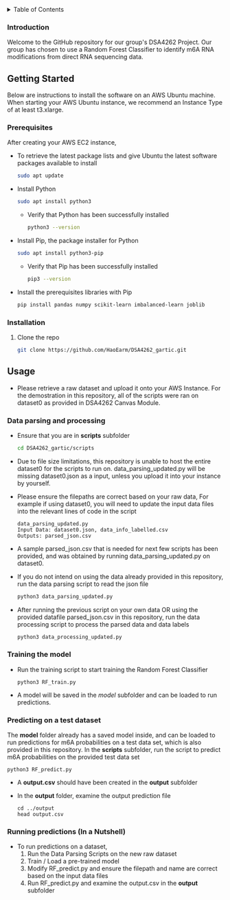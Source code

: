 
<!-- TABLE OF CONTENTS -->
<details>
  <summary>Table of Contents</summary>
  <ol>
    <li>
      <a href="#about-the-project">Introduction</a>
    </li>
    <li>
      <a href="#getting-started">Getting Started</a>
      <ul>
        <li>Prerequisites</a></li>
        <li>Installation</a></li>
      </ul>
    </li>
    <li><a href="#usage">Usage</a></li>
      <ul>
        <li>Data parsing and processing</a></li>
        <li>Training the model</a></li>
        <li>Running predictions</a></li>
      </ul>
  </ol>
</details>



<!-- Introduction -->

### Introduction

Welcome to the GitHub repository for our group's DSA4262 Project. Our group has chosen to use a Random Forest Classifier to identify m6A RNA modifications from direct RNA sequencing data.

<!-- GETTING STARTED -->

## Getting Started

Below are instructions to install the software on an AWS Ubuntu machine. When starting your AWS Ubuntu instance, we recommend an Instance Type of at least t3.xlarge.

### Prerequisites
After creating your AWS EC2 instance, 

* To retrieve the latest package lists and give Ubuntu the latest software packages available to install
  ```sh
  sudo apt update
  ```
    
* Install Python
  ```sh
  sudo apt install python3
  ```
  * Verify that Python has been successfully installed
  	```sh
  	python3 --version
  	```
    
* Install Pip, the package installer for Python
  ```sh
  sudo apt install python3-pip
  ```
  * Verify that Pip has been successfully installed
  	```sh
  	pip3 --version
  	```

* Install the prerequisites libraries with Pip
  ```sh
  pip install pandas numpy scikit-learn imbalanced-learn joblib
  ```

### Installation

1. Clone the repo
   ```sh
   git clone https://github.com/HaoEarm/DSA4262_gartic.git
   ```
<!-- USAGE -->


## Usage
* Please retrieve a raw dataset and upload it onto your AWS Instance. For the demostration in this repository, all of the scripts were ran on dataset0 as provided in DSA4262 Canvas Module.

### Data parsing and processing
* Ensure that you are in **scripts** subfolder
  ```sh
  cd DSA4262_gartic/scripts
  ```

* Due to file size limitations, this repository is unable to host the entire dataset0 for the scripts to run on.  data_parsing_updated.py will be missing dataset0.json as a input, unless you upload it into your instance by yourself.

* Please ensure the filepaths are correct based on your raw data, For example if using dataset0, you will need to update the input data files into the relevant lines of code in the script
	```
	data_parsing_updated.py
	Input Data: dataset0.json, data_info_labelled.csv
	Outputs: parsed_json.csv
	```
* A sample parsed_json.csv that is needed for next few scripts has been provided, and was obtained by running data_parsing_updated.py on dataset0.

* If you do not intend on using the data already provided in this repository, run the data parsing script to read the json file
  ```sh
  python3 data_parsing_updated.py
  ```
  
* After running the previous script on your own data OR using the provided datafile parsed_json.csv in this repository, run the data processing script to process the parsed data and data labels
  ```sh
  python3 data_processing_updated.py
  ```
  
### Training the model
* Run the training script to start training the Random Forest Classifier
  ```
  python3 RF_train.py
  ```
* A model will be saved in the *model* subfolder and can be loaded to run predictions.

### Predicting on a test dataset

The **model** folder already has a saved model inside, and can be loaded to run predictions for m6A probabilities on a test data set, which is also provided in this repository.
In the **scripts** subfolder, run the script to predict m6A probabilities on the provided test data set
  ```
  python3 RF_predict.py
  ```
* A **output.csv** should have been created in the **output** subfolder

* In the **output** folder, examine the output prediction file
  ```
  cd ../output
  head output.csv
  ```
  
### Running predictions (In a Nutshell)
* To run predictions on a dataset,  
  1. Run the Data Parsing Scripts on the new raw dataset  
  2. Train / Load a pre-trained model  
  3. Modify RF_predict.py and ensure the filepath and name are correct based on the input data files
  4. Run RF_predict.py and examine the output.csv in the **output** subfolder

